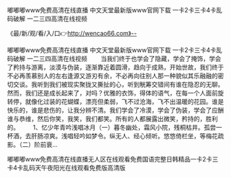 嘟嘟嘟www免费高清在线直播
中文天堂最新版www官网下载
一卡2卡三卡4卡乱码破解
一二三四高清在线视频


《最/新/观/看/入/口👉http://wencao66.com》--

嘟嘟嘟www免费高清在线直播
中文天堂最新版www官网下载
一卡2卡三卡4卡乱码破解
一二三四高清在线视频
　　当我们终于也学会了隐藏，学会了掩饰，学会了矜持与游离，淡漠与伪装，逐渐靠近着圆滑，趋向于成熟，开始世故，我们终于不必再羡慕别人的左右逢源又游刃有余，不必再向往别人那一种貌似其乐融融的密切交谈。我听到我们被现实聚拢又撕扯的心，听到觥筹交错间有谁在隐忍的无聊。然而，我们还是成长起来了，对吗？优雅的衣饰，得体的语气，在每一个人面前旋转停，就像化过装的花蝴蝶，漂亮但柔弱，飞不过沧海，飞不出温暖的花园。谁是快乐的，谁是悲伤的，让我分辨不清。我们学会了冷漠，学会了伪装，学会了应酬谁与恭维，然后你笑，我笑，我们都笑。所有的人都展露出微笑，矜持的，胜利的。
　　1、忆少年青吟浅唱冰月（一）暮冬幽处，霜风小院，残桐枯井。孤尝一杯酒，去肝肠凉爽。浅唱轻吟如梦令。纵无人、经心倾听。悠悠倚栏坐，等梅花疏影。（二）阶前衰...





嘟嘟嘟www免费高清在线直播无人区在线观看免费国语完整日韩精品一卡2卡三卡4卡乱码天午夜阳光在线观看免费版高清版

